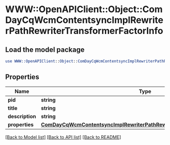 # WWW::OpenAPIClient::Object::ComDayCqWcmContentsyncImplRewriterPathRewriterTransformerFactorInfo

## Load the model package
```perl
use WWW::OpenAPIClient::Object::ComDayCqWcmContentsyncImplRewriterPathRewriterTransformerFactorInfo;
```

## Properties
Name | Type | Description | Notes
------------ | ------------- | ------------- | -------------
**pid** | **string** |  | [optional] 
**title** | **string** |  | [optional] 
**description** | **string** |  | [optional] 
**properties** | [**ComDayCqWcmContentsyncImplRewriterPathRewriterTransformerFactorProperties**](ComDayCqWcmContentsyncImplRewriterPathRewriterTransformerFactorProperties.md) |  | [optional] 

[[Back to Model list]](../README.md#documentation-for-models) [[Back to API list]](../README.md#documentation-for-api-endpoints) [[Back to README]](../README.md)


